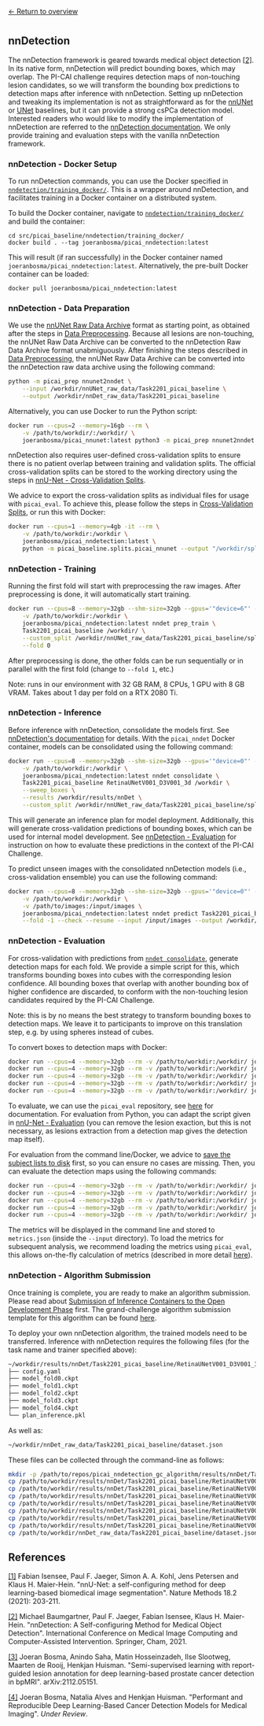 [← Return to overview](https://github.com/DIAGNijmegen/picai_baseline#baseline-ai-models-for-prostate-cancer-detection-in-mri)

#

## nnDetection
The nnDetection framework is geared towards medical object detection [[2]](https://github.com/DIAGNijmegen/picai_baseline#2). In its native form, nnDetection will predict bounding boxes, which may overlap. The PI-CAI challenge requires detection maps of non-touching lesion candidates, so we will transform the bounding box predictions to detection maps after inference with nnDetection. Setting up nnDetection and tweaking its implementation is not as straightforward as for the [nnUNet](nnunet_baseline.md) or [UNet](unet_baseline.md) baselines, but it can provide a strong csPCa detection model. Interested readers who would like to modify the implementation of nnDetection are referred to the [nnDetection documentation](https://github.com/MIC-DKFZ/nnDetection/). We only provide training and evaluation steps with the vanilla nnDetection framework.


### nnDetection - Docker Setup
To run nnDetection commands, you can use the Docker specified in [`nndetection/training_docker/`](src/picai_baseline/nndetection/training_docker/). This is a wrapper around nnDetection, and facilitates training in a Docker container on a distributed system.

To build the Docker container, navigate to [`nndetection/training_docker/`](src/picai_baseline/nndetection/training_docker/) and build the container:

```
cd src/picai_baseline/nndetection/training_docker/
docker build . --tag joeranbosma/picai_nndetection:latest
```

This will result (if ran successfully) in the Docker container named `joeranbosma/picai_nndetection:latest`. Alternatively, the pre-built Docker container can be loaded:

```
docker pull joeranbosma/picai_nndetection:latest
```


### nnDetection - Data Preparation
We use the [nnUNet Raw Data Archive][nnunet-archive] format as starting point, as obtained after the steps in [Data Preprocessing](https://github.com/DIAGNijmegen/picai_baseline#data-preprocessing). Because all lesions are non-touching, the nnUNet Raw Data Archive can be converted to the nnDetection Raw Data Archive format unabmiguously. After finishing the steps described in [Data Preprocessing](https://github.com/DIAGNijmegen/picai_baseline#data-preprocessing), the nnUNet Raw Data Archive can be converted into the nnDetection raw data archive using the following command:

```bash
python -m picai_prep nnunet2nndet \
    --input /workdir/nnUNet_raw_data/Task2201_picai_baseline \
    --output /workdir/nnDet_raw_data/Task2201_picai_baseline
```

Alternatively, you can use Docker to run the Python script:

```bash
docker run --cpus=2 --memory=16gb --rm \
    -v /path/to/workdir/:/workdir/ \
    joeranbosma/picai_nnunet:latest python3 -m picai_prep nnunet2nndet --input /workdir/nnUNet_raw_data/Task2201_picai_baseline --output /workdir/nnDet_raw_data/Task2201_picai_baseline
```

nnDetection also requires user-defined cross-validation splits to ensure there is no patient overlap between training and validation splits. The official cross-validation splits can be stored to the working directory using the steps in [nnU-Net - Cross-Validation Splits](nnunet_baseline.md#nnu-net---cross-validation-splits).

We advice to export the cross-validation splits as individual files for usage with `picai_eval`. To achieve this, please follow the steps in [Cross-Validation Splits](https://github.com/DIAGNijmegen/picai_baseline#cross-validation-splits), or run this with Docker:

```bash
docker run --cpus=1 --memory=4gb -it --rm \
    -v /path/to/workdir:/workdir \
    joeranbosma/picai_nndetection:latest \
    python -m picai_baseline.splits.picai_nnunet --output "/workdir/splits/picai_nnunet"
```


### nnDetection - Training
Running the first fold will start with preprocessing the raw images. After preprocessing is done, it will automatically start training.

```bash
docker run --cpus=8 --memory=32gb --shm-size=32gb --gpus='"device=6"' -it --rm \
    -v /path/to/workdir:/workdir \
    joeranbosma/picai_nndetection:latest nndet prep_train \
    Task2201_picai_baseline /workdir/ \
    --custom_split /workdir/nnUNet_raw_data/Task2201_picai_baseline/splits.json \
    --fold 0
```

After preprocessing is done, the other folds can be run sequentially or in parallel with the first fold (change to `--fold 1`, etc.)

Note: runs in our environment with 32 GB RAM, 8 CPUs, 1 GPU with 8 GB VRAM. Takes about 1 day per fold on a RTX 2080 Ti.


### nnDetection - Inference
Before inference with nnDetection, consolidate the models first. See [nnDetection's documentation](https://github.com/MIC-DKFZ/nnDetection/#inference) for details. With the `picai_nndet` Docker container, models can be consolidated using the following command:

```bash
docker run --cpus=8 --memory=32gb --shm-size=32gb --gpus='"device=0"' -it --rm \
    -v /path/to/workdir:/workdir \
    joeranbosma/picai_nndetection:latest nndet consolidate \
    Task2201_picai_baseline RetinaUNetV001_D3V001_3d /workdir \
    --sweep_boxes \
    --results /workdir/results/nnDet \
    --custom_split /workdir/nnUNet_raw_data/Task2201_picai_baseline/splits.json
```

This will generate an inference plan for model deployment. Additionally, this will generate cross-validation predictions of bounding boxes, which can be used for internal model development. See [nnDetection - Evaluation](#nndetection---evaluation) for instruction on how to evaluate these predictions in the context of the PI-CAI Challenge.

To predict unseen images with the consolidated nnDetection models (i.e., cross-validation ensemble) you can use the following command:

```bash
docker run --cpus=8 --memory=32gb --shm-size=32gb --gpus='"device=0"' -it --rm \
    -v /path/to/workdir:/workdir \
    -v /path/to/images:/input/images \
    joeranbosma/picai_nndetection:latest nndet predict Task2201_picai_baseline RetinaUNetV001_D3V001_3d /workdir \
    --fold -1 --check --resume --input /input/images --output /workdir/predictions/ --results /workdir/results/nnDet
```


### nnDetection - Evaluation
For cross-validation with predictions from [`nndet consolidate`](#nndetection---inference), generate detection maps for each fold. We provide a simple script for this, which transforms bounding boxes into cubes with the corresponding lesion confidence. All bounding boxes that overlap with another bounding box of higher confidence are discarded, to conform with the non-touching lesion candidates required by the PI-CAI Challenge.

Note: this is by no means the best strategy to transform bounding boxes to detection maps. We leave it to participants to improve on this translation step, e.g. by using spheres instead of cubes.

To convert boxes to detection maps with Docker:

```bash
docker run --cpus=4 --memory=32gb --rm -v /path/to/workdir:/workdir/ joeranbosma/picai_nndetection:latest python /opt/code/nndet_generate_detection_maps.py --input /workdir/results/nnDet/Task2201_picai_baseline/RetinaUNetV001_D3V001_3d/fold0/val_predictions
docker run --cpus=4 --memory=32gb --rm -v /path/to/workdir:/workdir/ joeranbosma/picai_nndetection:latest python /opt/code/nndet_generate_detection_maps.py --input /workdir/results/nnDet/Task2201_picai_baseline/RetinaUNetV001_D3V001_3d/fold1/val_predictions
docker run --cpus=4 --memory=32gb --rm -v /path/to/workdir:/workdir/ joeranbosma/picai_nndetection:latest python /opt/code/nndet_generate_detection_maps.py --input /workdir/results/nnDet/Task2201_picai_baseline/RetinaUNetV001_D3V001_3d/fold2/val_predictions
docker run --cpus=4 --memory=32gb --rm -v /path/to/workdir:/workdir/ joeranbosma/picai_nndetection:latest python /opt/code/nndet_generate_detection_maps.py --input /workdir/results/nnDet/Task2201_picai_baseline/RetinaUNetV001_D3V001_3d/fold3/val_predictions
docker run --cpus=4 --memory=32gb --rm -v /path/to/workdir:/workdir/ joeranbosma/picai_nndetection:latest python /opt/code/nndet_generate_detection_maps.py --input /workdir/results/nnDet/Task2201_picai_baseline/RetinaUNetV001_D3V001_3d/fold4/val_predictions
```

To evaluate, we can use the `picai_eval` repository, see [here](https://github.com/DIAGNijmegen/picai_eval) for documentation. For evaluation from Python, you can adapt the script given in [nnU-Net - Evaluation](nnunet_baseline.md#nnu-net---evaluation) (you can remove the lesion exaction, but this is not necessary, as lesions extraction from a detection map gives the detection map itself).

For evaluation from the command line/Docker, we advice to [save the subject lists to disk](https://github.com/DIAGNijmegen/picai_baseline#cross-validation-splits) first, so you can ensure no cases are missing. Then, you can evaluate the detection maps using the following commands:

```bash
docker run --cpus=4 --memory=32gb --rm -v /path/to/workdir:/workdir/ joeranbosma/picai_nndetection:latest python -m picai_eval --input /workdir/results/nnDet/Task2201_picai_baseline/RetinaUNetV001_D3V001_3d/fold0/val_predictions_detection_maps --labels /workdir/nnUNet_raw_data/Task2201_picai_baseline/labelsTr/ --subject_list /workdir/splits/picai_nnunet/ds-config-valid-fold-0.json
docker run --cpus=4 --memory=32gb --rm -v /path/to/workdir:/workdir/ joeranbosma/picai_nndetection:latest python -m picai_eval --input /workdir/results/nnDet/Task2201_picai_baseline/RetinaUNetV001_D3V001_3d/fold1/val_predictions_detection_maps --labels /workdir/nnUNet_raw_data/Task2201_picai_baseline/labelsTr/ --subject_list /workdir/splits/picai_nnunet/ds-config-valid-fold-1.json
docker run --cpus=4 --memory=32gb --rm -v /path/to/workdir:/workdir/ joeranbosma/picai_nndetection:latest python -m picai_eval --input /workdir/results/nnDet/Task2201_picai_baseline/RetinaUNetV001_D3V001_3d/fold2/val_predictions_detection_maps --labels /workdir/nnUNet_raw_data/Task2201_picai_baseline/labelsTr/ --subject_list /workdir/splits/picai_nnunet/ds-config-valid-fold-2.json
docker run --cpus=4 --memory=32gb --rm -v /path/to/workdir:/workdir/ joeranbosma/picai_nndetection:latest python -m picai_eval --input /workdir/results/nnDet/Task2201_picai_baseline/RetinaUNetV001_D3V001_3d/fold3/val_predictions_detection_maps --labels /workdir/nnUNet_raw_data/Task2201_picai_baseline/labelsTr/ --subject_list /workdir/splits/picai_nnunet/ds-config-valid-fold-3.json
docker run --cpus=4 --memory=32gb --rm -v /path/to/workdir:/workdir/ joeranbosma/picai_nndetection:latest python -m picai_eval --input /workdir/results/nnDet/Task2201_picai_baseline/RetinaUNetV001_D3V001_3d/fold4/val_predictions_detection_maps --labels /workdir/nnUNet_raw_data/Task2201_picai_baseline/labelsTr/ --subject_list /workdir/splits/picai_nnunet/ds-config-valid-fold-4.json
```

The metrics will be displayed in the command line and stored to `metrics.json` (inside the `--input` directory). To load the metrics for subsequent analysis, we recommend loading the metrics using `picai_eval`, this allows on-the-fly calculation of metrics (described in more detail [here](https://github.com/DIAGNijmegen/picai_eval#accessing-metrics-after-evaluation)).


### nnDetection - Algorithm Submission
Once training is complete, you are ready to make an algorithm submission. Please read about [Submission of Inference Containers to the Open Development Phase](https://pi-cai.grand-challenge.org/ai-algorithm-submissions/) first. The grand-challenge algorithm submission template for this algorithm can be found [here](https://github.com/DIAGNijmegen/picai_nndetection_gc_algorithm).

To deploy your own nnDetection algorithm, the trained models need to be transferred. Inference with nnDetection requires the following files (for the task name and trainer specified above):

```bash
~/workdir/results/nnDet/Task2201_picai_baseline/RetinaUNetV001_D3V001_3d/consolidated
├── config.yaml
├── model_fold0.ckpt
├── model_fold1.ckpt
├── model_fold2.ckpt
├── model_fold3.ckpt
├── model_fold4.ckpt
└── plan_inference.pkl
```

As well as:

```bash
~/workdir/nnDet_raw_data/Task2201_picai_baseline/dataset.json
```


These files can be collected through the command-line as follows:

```bash
mkdir -p /path/to/repos/picai_nndetection_gc_algorithm/results/nnDet/Task2201_picai_baseline/RetinaUNetV001_D3V001_3d/consolidated
cp /path/to/workdir/results/nnDet/Task2201_picai_baseline/RetinaUNetV001_D3V001_3d/consolidated/config.yaml /path/to/repos/picai_nndetection_gc_algorithm/results/nnDet/Task2201_picai_baseline/RetinaUNetV001_D3V001_3d/consolidated/config.yaml
cp /path/to/workdir/results/nnDet/Task2201_picai_baseline/RetinaUNetV001_D3V001_3d/consolidated/model_fold0.ckpt /path/to/repos/picai_nndetection_gc_algorithm/results/nnDet/Task2201_picai_baseline/RetinaUNetV001_D3V001_3d/consolidated/model_fold0.ckpt
cp /path/to/workdir/results/nnDet/Task2201_picai_baseline/RetinaUNetV001_D3V001_3d/consolidated/model_fold1.ckpt /path/to/repos/picai_nndetection_gc_algorithm/results/nnDet/Task2201_picai_baseline/RetinaUNetV001_D3V001_3d/consolidated/model_fold1.ckpt
cp /path/to/workdir/results/nnDet/Task2201_picai_baseline/RetinaUNetV001_D3V001_3d/consolidated/model_fold2.ckpt /path/to/repos/picai_nndetection_gc_algorithm/results/nnDet/Task2201_picai_baseline/RetinaUNetV001_D3V001_3d/consolidated/model_fold2.ckpt
cp /path/to/workdir/results/nnDet/Task2201_picai_baseline/RetinaUNetV001_D3V001_3d/consolidated/model_fold3.ckpt /path/to/repos/picai_nndetection_gc_algorithm/results/nnDet/Task2201_picai_baseline/RetinaUNetV001_D3V001_3d/consolidated/model_fold3.ckpt
cp /path/to/workdir/results/nnDet/Task2201_picai_baseline/RetinaUNetV001_D3V001_3d/consolidated/model_fold4.ckpt /path/to/repos/picai_nndetection_gc_algorithm/results/nnDet/Task2201_picai_baseline/RetinaUNetV001_D3V001_3d/consolidated/model_fold4.ckpt
cp /path/to/workdir/results/nnDet/Task2201_picai_baseline/RetinaUNetV001_D3V001_3d/consolidated/plan_inference.pkl /path/to/repos/picai_nndetection_gc_algorithm/results/nnDet/Task2201_picai_baseline/RetinaUNetV001_D3V001_3d/consolidated/plan_inference.pkl
cp /path/to/workdir/nnDet_raw_data/Task2201_picai_baseline/dataset.json /path/to/repos/picai_nndetection_gc_algorithm/results/nnDet/Task2201_picai_baseline/dataset.json
````



## References
<a id="1" href="https://www.nature.com/articles/s41592-020-01008-z">[1]</a> 
Fabian Isensee, Paul F. Jaeger, Simon A. A. Kohl, Jens Petersen and Klaus H. Maier-Hein. "nnU-Net: a self-configuring method for deep learning-based biomedical image segmentation". Nature Methods 18.2 (2021): 203-211.

<a id="2" href="https://link.springer.com/chapter/10.1007/978-3-030-87240-3_51">[2]</a> 
Michael Baumgartner, Paul F. Jaeger, Fabian Isensee, Klaus H. Maier-Hein. "nnDetection: A Self-configuring Method for Medical Object Detection". International Conference on Medical Image Computing and Computer-Assisted Intervention. Springer, Cham, 2021.

<a id="3" href="https://arxiv.org/abs/2112.05151">[3]</a> 
Joeran Bosma, Anindo Saha, Matin Hosseinzadeh, Ilse Slootweg, Maarten de Rooij, Henkjan Huisman. "Semi-supervised learning with report-guided lesion annotation for deep learning-based prostate cancer detection in bpMRI". arXiv:2112.05151.

<a id="4" href="#">[4]</a> 
Joeran Bosma, Natalia Alves and Henkjan Huisman. "Performant and Reproducible Deep Learning-Based Cancer Detection Models for Medical Imaging". _Under Review_.

[nnunet-archive]: https://github.com/MIC-DKFZ/nnUNet/blob/master/documentation/dataset_conversion.md
